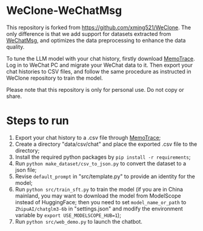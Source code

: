 # WeClone-WeChatMsg

This repository is forked from https://github.com/xming521/WeClone. The only difference is that we add support for datasets extracted from [WeChatMsg](https://github.com/LC044/WeChatMsg/tree/master), and optimizes the data preprocessing to enhance the data quality.

To tune the LLM model with your chat history, firstly download [MemoTrace](https://memotrace.cn/). Log in to WeChat PC and migrate your WeChat data to it. Then export your chat histories to CSV files, and follow the same procedure as instructed in WeClone repository to train the model.

Please note that this repository is only for personal use. Do not copy or share.

# Steps to run
1. Export your chat history to a .csv file through [MemoTrace](https://memotrace.cn/);
2. Create a directory "data/csv/chat" and place the exported .csv file to the directory;
3. Install the required python packages by ``pip install -r requirements``;
4. Run ``python make_dataset/csv_to_json.py`` to convert the dataset to a json file;
5. Revise ``default_prompt`` in "src/template.py" to provide an identity for the model;
6. Run ``python src/train_sft.py`` to train the model (if you are in China mainland, you may want to download the model from ModelScope instead of HuggingFace; then you need to set ``model_name_or_path`` to ``ZhipuAI/chatglm3-6b`` in "settings.json" and modify the environment variable by ``export USE_MODELSCOPE_HUB=1``);
7. Run ``python src/web_demo.py`` to launch the chatbot.